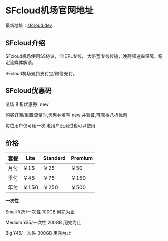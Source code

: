 # SFcloud机场官网地址

最新地址：[sfcloud.dev](https://www.sofastcloud.com/#/register?code=4hGLKAiF)

## SFcloud介绍

SFcloud机场使用SS协议，全IEPL专线， 大带宽专线传输，晚高峰速率保障，稳定流媒体解锁。

SFcloud机场支持支付宝/微信支付。

## SFcloud优惠码

全场 8 折优惠券: new

购买订阅/重置流量时,优惠券填写 new 并验证,可获得八折优惠

每位用户仅可用一次,老用户没用过也可以使用.

## 价格

|套餐|Lite|Standard|Premium|
|----|----|----|----|
|月付|￥15|￥25|￥50|
|季付|￥45|￥75|￥150|
|年付|￥150|￥250|￥500|

**一次性**

Small ¥25/一次性 100GB 用完为止

Medium ¥35/一次性 200GB 用完为止

Big ¥45/一次性 300GB 用完为止
